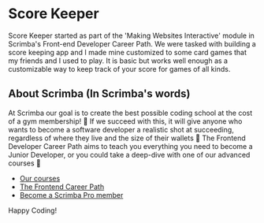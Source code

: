 # Score Keeper

Score Keeper started as part of the 'Making Websites Interactive' module in Scrimba's Front-end Developer Career Path. We were tasked with building a score keeping app and I made mine customized to some card games that my friends and I used to play. It is basic but works well enough as a customizable way to keep track of your score for games of all kinds. 

## About Scrimba (In Scrimba's words)

At Scrimba our goal is to create the best possible coding school at the cost of a gym membership! 💜
If we succeed with this, it will give anyone who wants to become a software developer a realistic shot at succeeding, regardless of where they live and the size of their wallets 🎉
The Frontend Developer Career Path aims to teach you everything you need to become a Junior Developer, or you could take a deep-dive with one of our advanced courses 🚀

- [Our courses](https://scrimba.com/allcourses)
- [The Frontend Career Path](https://scrimba.com/learn/frontend)
- [Become a Scrimba Pro member](https://scrimba.com/pricing)

Happy Coding!
